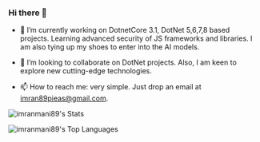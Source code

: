 ### Hi there 👋
- 🔭 I’m currently working on DotnetCore 3.1, DotNet 5,6,7,8 based projects. Learning advanced security of JS frameworks and libraries. I am also tying up my shoes to enter into the AI models.

- 👯 I’m looking to collaborate on DotNet projects. Also, I am keen to explore new cutting-edge technologies.

- 📫 How to reach me: very simple. Just drop an email at imran89pieas@gmail.com.

![imranmani89's Stats](https://github-readme-stats.vercel.app/api?username=imranmani89&theme=vue&show_icons=true&hide_border=true&count_private=false)

![imranmani89's Top Languages](https://github-readme-stats.vercel.app/api/top-langs/?username=imranmani89&theme=vue&show_icons=true&hide_border=true&layout=compact)
<!--
**imranmani89/imranmani89** is a ✨ _special_ ✨ repository because its `README.md` (this file) appears on your GitHub profile.

Here are some ideas to get you started:

- 🔭 I’m currently working on ...
- 🌱 I’m currently learning ...
- 👯 I’m looking to collaborate on ...
- 🤔 I’m looking for help with ...
- 💬 Ask me about ...
- 📫 How to reach me: ...
- 😄 Pronouns: ...
- ⚡ Fun fact: ...
-->
